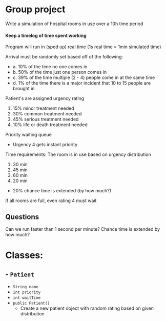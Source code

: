 # Group project #
Write a simulation of hospital rooms in use over a 10h time period
#### Keep a timelog of time spent working ####

Program will run in (sped up) real time (1s real time = 1min simulated time)

Arrival must be randomly set based off of the following:
- a. 10% of the time no one comes in
- b. 50% of the time just one person comes in
- c. 39% of the time multiple (2 - 4) people come in at the same time
- d. 1% of the time there is a major incident that 10 to 15 people are brought in

Patient's are assigned urgency rating
1. 15% minor treatment needed
2. 30% common treatment needed
3. 45% serious treatment needed
4. 10% life or death treatment needed

Priority waiting queue
- Urgency 4 gets instant priority

Time requirements:
The room is in use based on urgency distribution
1. 30 min
2. 45 min
3. 60 min
4. 20 min
- 20% chance time is extended (by how much?)

If all rooms are full, even rating 4 must wait

## Questions ##
Can we run faster than 1 second per minute?
Chance time is extended by how much?




# Classes: #

## - `Patient`
- `String name`
- `int priority`
- `int waitTime`
- `public Patient()`
  - Create a new patient object with random rating based on given distribution
